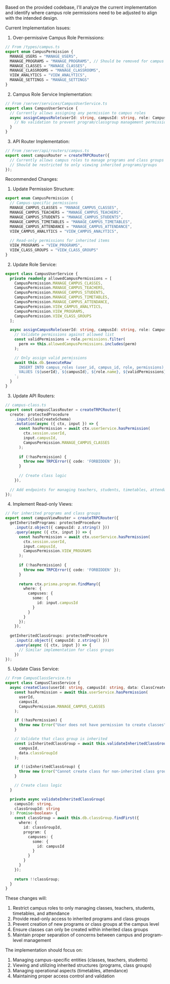 Based on the provided codebase, I'll analyze the current implementation and identify where campus role permissions need to be adjusted to align with the intended design.

Current Implementation Issues:

1. Over-permissive Campus Role Permissions:
```typescript
// From /types/campus.ts
export enum CampusPermission {
  MANAGE_USERS = "MANAGE_USERS",
  MANAGE_PROGRAMS = "MANAGE_PROGRAMS", // Should be removed for campus roles
  MANAGE_CLASSES = "MANAGE_CLASSES",
  MANAGE_CLASSROOMS = "MANAGE_CLASSROOMS",
  VIEW_ANALYTICS = "VIEW_ANALYTICS",
  MANAGE_SETTINGS = "MANAGE_SETTINGS"
}
```

2. Campus Role Service Implementation:
```typescript
// From /server/services/CampusUserService.ts
export class CampusUserService {
  // Currently allows assigning any permission to campus roles
  async assignCampusRole(userId: string, campusId: string, role: CampusRole) {
    // No validation to prevent program/classgroup management permissions
  }
}
```

3. API Router Implementation:
```typescript
// From /server/api/routers/campus.ts
export const campusRouter = createTRPCRouter({
  // Currently allows campus roles to manage programs and class groups
  // Should be restricted to only viewing inherited programs/groups
});
```

Recommended Changes:

1. Update Permission Structure:
```typescript
export enum CampusPermission {
  // Campus-specific permissions
  MANAGE_CAMPUS_CLASSES = "MANAGE_CAMPUS_CLASSES",
  MANAGE_CAMPUS_TEACHERS = "MANAGE_CAMPUS_TEACHERS",
  MANAGE_CAMPUS_STUDENTS = "MANAGE_CAMPUS_STUDENTS",
  MANAGE_CAMPUS_TIMETABLES = "MANAGE_CAMPUS_TIMETABLES",
  MANAGE_CAMPUS_ATTENDANCE = "MANAGE_CAMPUS_ATTENDANCE",
  VIEW_CAMPUS_ANALYTICS = "VIEW_CAMPUS_ANALYTICS",
  
  // Read-only permissions for inherited items
  VIEW_PROGRAMS = "VIEW_PROGRAMS",
  VIEW_CLASS_GROUPS = "VIEW_CLASS_GROUPS"
}
```

2. Update Role Service:
```typescript
export class CampusUserService {
  private readonly allowedCampusPermissions = [
    CampusPermission.MANAGE_CAMPUS_CLASSES,
    CampusPermission.MANAGE_CAMPUS_TEACHERS,
    CampusPermission.MANAGE_CAMPUS_STUDENTS,
    CampusPermission.MANAGE_CAMPUS_TIMETABLES,
    CampusPermission.MANAGE_CAMPUS_ATTENDANCE,
    CampusPermission.VIEW_CAMPUS_ANALYTICS,
    CampusPermission.VIEW_PROGRAMS,
    CampusPermission.VIEW_CLASS_GROUPS
  ];

  async assignCampusRole(userId: string, campusId: string, role: CampusRole) {
    // Validate permissions against allowed list
    const validPermissions = role.permissions.filter(
      perm => this.allowedCampusPermissions.includes(perm)
    );

    // Only assign valid permissions
    await this.db.$executeRaw`
      INSERT INTO campus_roles (user_id, campus_id, role, permissions)
      VALUES (${userId}, ${campusId}, ${role.name}, ${validPermissions})
    `;
  }
}
```

3. Update API Routers:
```typescript
// campus-class.ts
export const campusClassRouter = createTRPCRouter({
  create: protectedProcedure
    .input(classCreateSchema)
    .mutation(async ({ ctx, input }) => {
      const hasPermission = await ctx.userService.hasPermission(
        ctx.session.userId,
        input.campusId,
        CampusPermission.MANAGE_CAMPUS_CLASSES
      );
      
      if (!hasPermission) {
        throw new TRPCError({ code: 'FORBIDDEN' });
      }
      
      // Create class logic
    }),
    
  // Add endpoints for managing teachers, students, timetables, attendance
});
```

4. Implement Read-only Views:
```typescript
// For inherited programs and class groups
export const campusViewRouter = createTRPCRouter({
  getInheritedPrograms: protectedProcedure
    .input(z.object({ campusId: z.string() }))
    .query(async ({ ctx, input }) => {
      const hasPermission = await ctx.userService.hasPermission(
        ctx.session.userId,
        input.campusId,
        CampusPermission.VIEW_PROGRAMS
      );
      
      if (!hasPermission) {
        throw new TRPCError({ code: 'FORBIDDEN' });
      }
      
      return ctx.prisma.program.findMany({
        where: {
          campuses: {
            some: {
              id: input.campusId
            }
          }
        }
      });
    }),
    
  getInheritedClassGroups: protectedProcedure
    .input(z.object({ campusId: z.string() }))
    .query(async ({ ctx, input }) => {
      // Similar implementation for class groups
    })
});
```

5. Update Class Service:
```typescript
// From CampusClassService.ts
export class CampusClassService {
  async createClass(userId: string, campusId: string, data: ClassCreateInput) {
    const hasPermission = await this.userService.hasPermission(
      userId,
      campusId,
      CampusPermission.MANAGE_CAMPUS_CLASSES
    );

    if (!hasPermission) {
      throw new Error("User does not have permission to create classes");
    }

    // Validate that class group is inherited
    const isInheritedClassGroup = await this.validateInheritedClassGroup(
      campusId,
      data.classGroupId
    );

    if (!isInheritedClassGroup) {
      throw new Error("Cannot create class for non-inherited class group");
    }

    // Create class logic
  }

  private async validateInheritedClassGroup(
    campusId: string,
    classGroupId: string
  ): Promise<boolean> {
    const classGroup = await this.db.classGroup.findFirst({
      where: {
        id: classGroupId,
        program: {
          campuses: {
            some: {
              id: campusId
            }
          }
        }
      }
    });
    
    return !!classGroup;
  }
}
```

These changes will:
1. Restrict campus roles to only managing classes, teachers, students, timetables, and attendance
2. Provide read-only access to inherited programs and class groups
3. Prevent creation of new programs or class groups at the campus level
4. Ensure classes can only be created within inherited class groups
5. Maintain proper separation of concerns between campus and program-level management

The implementation should focus on:
1. Managing campus-specific entities (classes, teachers, students)
2. Viewing and utilizing inherited structures (programs, class groups)
3. Managing operational aspects (timetables, attendance)
4. Maintaining proper access control and validation